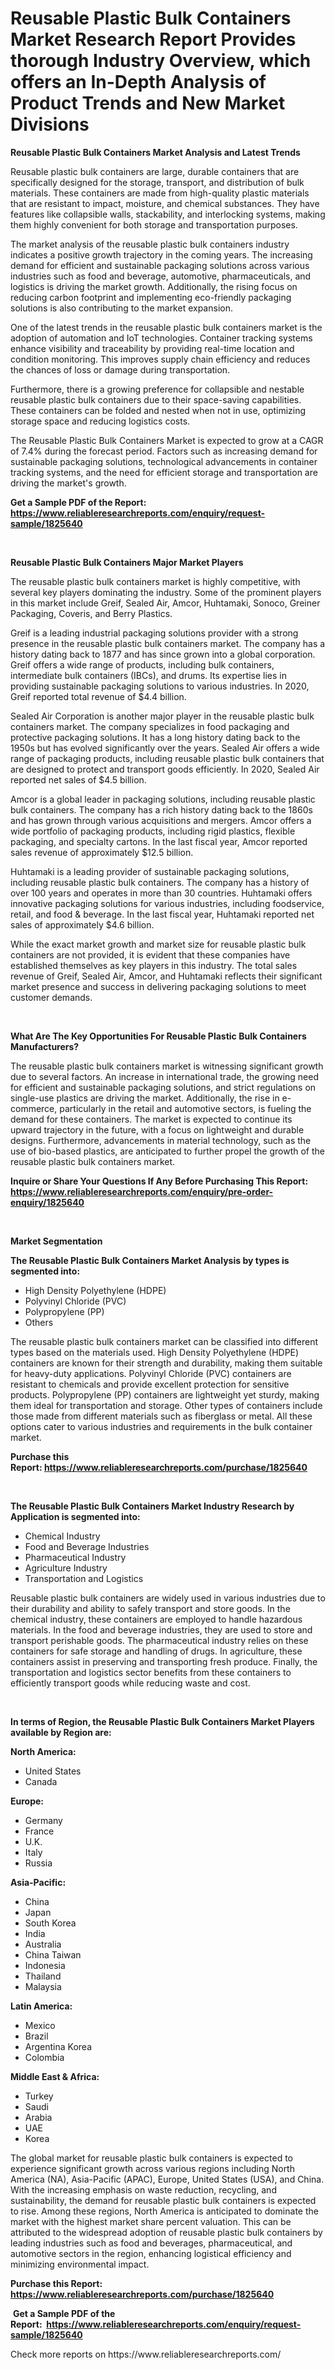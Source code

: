 <p><h1>Reusable Plastic Bulk Containers Market Research Report Provides thorough Industry Overview, which offers an In-Depth Analysis of Product Trends and New Market Divisions</h1></p><p><strong>Reusable Plastic Bulk Containers Market Analysis and Latest Trends</strong></p>
<p><p>Reusable plastic bulk containers are large, durable containers that are specifically designed for the storage, transport, and distribution of bulk materials. These containers are made from high-quality plastic materials that are resistant to impact, moisture, and chemical substances. They have features like collapsible walls, stackability, and interlocking systems, making them highly convenient for both storage and transportation purposes.</p><p>The market analysis of the reusable plastic bulk containers industry indicates a positive growth trajectory in the coming years. The increasing demand for efficient and sustainable packaging solutions across various industries such as food and beverage, automotive, pharmaceuticals, and logistics is driving the market growth. Additionally, the rising focus on reducing carbon footprint and implementing eco-friendly packaging solutions is also contributing to the market expansion.</p><p>One of the latest trends in the reusable plastic bulk containers market is the adoption of automation and IoT technologies. Container tracking systems enhance visibility and traceability by providing real-time location and condition monitoring. This improves supply chain efficiency and reduces the chances of loss or damage during transportation.</p><p>Furthermore, there is a growing preference for collapsible and nestable reusable plastic bulk containers due to their space-saving capabilities. These containers can be folded and nested when not in use, optimizing storage space and reducing logistics costs.</p><p>The Reusable Plastic Bulk Containers Market is expected to grow at a CAGR of 7.4% during the forecast period. Factors such as increasing demand for sustainable packaging solutions, technological advancements in container tracking systems, and the need for efficient storage and transportation are driving the market's growth.</p></p>
<p><strong>Get a Sample PDF of the Report:&nbsp; <a href="https://www.reliableresearchreports.com/enquiry/request-sample/1825640">https://www.reliableresearchreports.com/enquiry/request-sample/1825640</a></strong></p>
<p>&nbsp;</p>
<p><strong>Reusable Plastic Bulk Containers Major Market Players</strong></p>
<p><p>The reusable plastic bulk containers market is highly competitive, with several key players dominating the industry. Some of the prominent players in this market include Greif, Sealed Air, Amcor, Huhtamaki, Sonoco, Greiner Packaging, Coveris, and Berry Plastics.</p><p>Greif is a leading industrial packaging solutions provider with a strong presence in the reusable plastic bulk containers market. The company has a history dating back to 1877 and has since grown into a global corporation. Greif offers a wide range of products, including bulk containers, intermediate bulk containers (IBCs), and drums. Its expertise lies in providing sustainable packaging solutions to various industries. In 2020, Greif reported total revenue of $4.4 billion.</p><p>Sealed Air Corporation is another major player in the reusable plastic bulk containers market. The company specializes in food packaging and protective packaging solutions. It has a long history dating back to the 1950s but has evolved significantly over the years. Sealed Air offers a wide range of packaging products, including reusable plastic bulk containers that are designed to protect and transport goods efficiently. In 2020, Sealed Air reported net sales of $4.5 billion.</p><p>Amcor is a global leader in packaging solutions, including reusable plastic bulk containers. The company has a rich history dating back to the 1860s and has grown through various acquisitions and mergers. Amcor offers a wide portfolio of packaging products, including rigid plastics, flexible packaging, and specialty cartons. In the last fiscal year, Amcor reported sales revenue of approximately $12.5 billion.</p><p>Huhtamaki is a leading provider of sustainable packaging solutions, including reusable plastic bulk containers. The company has a history of over 100 years and operates in more than 30 countries. Huhtamaki offers innovative packaging solutions for various industries, including foodservice, retail, and food & beverage. In the last fiscal year, Huhtamaki reported net sales of approximately $4.6 billion.</p><p>While the exact market growth and market size for reusable plastic bulk containers are not provided, it is evident that these companies have established themselves as key players in this industry. The total sales revenue of Greif, Sealed Air, Amcor, and Huhtamaki reflects their significant market presence and success in delivering packaging solutions to meet customer demands.</p></p>
<p>&nbsp;</p>
<p><strong>What Are The Key Opportunities For Reusable Plastic Bulk Containers Manufacturers?</strong></p>
<p><p>The reusable plastic bulk containers market is witnessing significant growth due to several factors. An increase in international trade, the growing need for efficient and sustainable packaging solutions, and strict regulations on single-use plastics are driving the market. Additionally, the rise in e-commerce, particularly in the retail and automotive sectors, is fueling the demand for these containers. The market is expected to continue its upward trajectory in the future, with a focus on lightweight and durable designs. Furthermore, advancements in material technology, such as the use of bio-based plastics, are anticipated to further propel the growth of the reusable plastic bulk containers market.</p></p>
<p><strong>Inquire or Share Your Questions If Any Before Purchasing This Report: <a href="https://www.reliableresearchreports.com/enquiry/pre-order-enquiry/1825640">https://www.reliableresearchreports.com/enquiry/pre-order-enquiry/1825640</a></strong></p>
<p>&nbsp;</p>
<p><strong>Market Segmentation</strong></p>
<p><strong>The Reusable Plastic Bulk Containers Market Analysis by types is segmented into:</strong></p>
<p><ul><li>High Density Polyethylene (HDPE)</li><li>Polyvinyl Chloride (PVC)</li><li>Polypropylene (PP)</li><li>Others</li></ul></p>
<p><p>The reusable plastic bulk containers market can be classified into different types based on the materials used. High Density Polyethylene (HDPE) containers are known for their strength and durability, making them suitable for heavy-duty applications. Polyvinyl Chloride (PVC) containers are resistant to chemicals and provide excellent protection for sensitive products. Polypropylene (PP) containers are lightweight yet sturdy, making them ideal for transportation and storage. Other types of containers include those made from different materials such as fiberglass or metal. All these options cater to various industries and requirements in the bulk container market.</p></p>
<p><strong>Purchase this Report:&nbsp;<a href="https://www.reliableresearchreports.com/purchase/1825640">https://www.reliableresearchreports.com/purchase/1825640</a></strong></p>
<p>&nbsp;</p>
<p><strong>The Reusable Plastic Bulk Containers Market Industry Research by Application is segmented into:</strong></p>
<p><ul><li>Chemical Industry</li><li>Food and Beverage Industries</li><li>Pharmaceutical Industry</li><li>Agriculture Industry</li><li>Transportation and Logistics</li></ul></p>
<p><p>Reusable plastic bulk containers are widely used in various industries due to their durability and ability to safely transport and store goods. In the chemical industry, these containers are employed to handle hazardous materials. In the food and beverage industries, they are used to store and transport perishable goods. The pharmaceutical industry relies on these containers for safe storage and handling of drugs. In agriculture, these containers assist in preserving and transporting fresh produce. Finally, the transportation and logistics sector benefits from these containers to efficiently transport goods while reducing waste and cost.</p></p>
<p>&nbsp;</p>
<p><strong>In terms of Region, the Reusable Plastic Bulk Containers Market Players available by Region are:</strong></p>
<p>
    <p> <strong> North America: </strong>
        <ul>
            <li>United States</li>
            <li>Canada</li>
        </ul>
        </p> 
    <p> <strong> Europe: </strong>
        <ul>
            <li>Germany</li>
            <li>France</li>
            <li>U.K.</li>
            <li>Italy</li>
            <li>Russia</li>
        </ul>
        </p> 
    <p> <strong> Asia-Pacific: </strong>
        <ul>
            <li>China</li>
            <li>Japan</li>
            <li>South Korea</li>
            <li>India</li>
            <li>Australia</li>
            <li>China Taiwan</li>
            <li>Indonesia</li>
            <li>Thailand</li>
            <li>Malaysia</li>
        </ul>
        </p> 
    <p> <strong> Latin America: </strong>
        <ul>
            <li>Mexico</li>
            <li>Brazil</li>
            <li>Argentina Korea</li>
            <li>Colombia</li>
        </ul>
        </p> 
    <p> <strong> Middle East & Africa: </strong>
        <ul>
            <li>Turkey</li>
            <li>Saudi</li>
            <li>Arabia</li>
            <li>UAE</li>
            <li>Korea</li>
        </ul>
    </p>
    </p>
<p><p>The global market for reusable plastic bulk containers is expected to experience significant growth across various regions including North America (NA), Asia-Pacific (APAC), Europe, United States (USA), and China. With the increasing emphasis on waste reduction, recycling, and sustainability, the demand for reusable plastic bulk containers is expected to rise. Among these regions, North America is anticipated to dominate the market with the highest market share percent valuation. This can be attributed to the widespread adoption of reusable plastic bulk containers by leading industries such as food and beverages, pharmaceutical, and automotive sectors in the region, enhancing logistical efficiency and minimizing environmental impact.</p></p>
<p><strong>Purchase this Report: <a href="https://www.reliableresearchreports.com/purchase/1825640">https://www.reliableresearchreports.com/purchase/1825640</a></strong></p>
<p>&nbsp;<strong>Get a Sample PDF of the Report:&nbsp;&nbsp;<a href="https://www.reliableresearchreports.com/enquiry/request-sample/1825640">https://www.reliableresearchreports.com/enquiry/request-sample/1825640</a></strong></p>
<p><strong></strong></p>
<p>Check more reports on https://www.reliableresearchreports.com/</p>